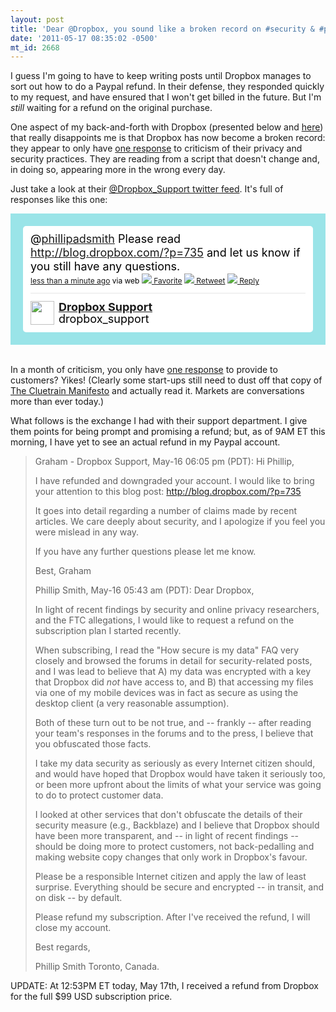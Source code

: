 ```yaml
---
layout: post
title: 'Dear @Dropbox, you sound like a broken record on #security & #privacy'
date: '2011-05-17 08:35:02 -0500'
mt_id: 2668
---
```


I guess I'm going to have to keep writing posts until Dropbox manages to sort out how to do a Paypal refund. In their defense, they responded quickly to my request, and have ensured that I won't get billed in the future. But I'm _still_ waiting for a refund on the original purchase.

One aspect of my back-and-forth with Dropbox (presented below and [here](http://www.phillipadsmith.com/2011/05/dear-dropbox-its-time-to-take-security-privacy-seriously.html)) that really disappoints me is that Dropbox has now become a broken record: they appear to only have [one response](http://blog.dropbox.com/?p=735) to criticism of their privacy and security practices. They are reading from a script that doesn't change and, in doing so, appearing more in the wrong every day.


Just take a look at their [@Dropbox_Support twitter feed](https://twitter.com/#!/dropbox_support). It's full of responses like this one:

<!-- https://twitter.com/#!/dropbox_support/status/70190996276776961 --> <style type='text/css'>.bbpBox70190996276776961 {background:url(http://a0.twimg.com/images/themes/theme1/bg.png) #9ae4e8;padding:20px;} p.bbpTweet{background:#fff;padding:10px 12px 10px 12px;margin:0;min-height:48px;color:#000;font-size:18px !important;line-height:22px;-moz-border-radius:5px;-webkit-border-radius:5px} p.bbpTweet span.metadata{display:block;width:100%;clear:both;margin-top:8px;padding-top:12px;height:40px;border-top:1px solid #fff;border-top:1px solid #e6e6e6} p.bbpTweet span.metadata span.author{line-height:19px} p.bbpTweet span.metadata span.author img{float:left;margin:0 7px 0 0px;width:38px;height:38px} p.bbpTweet a:hover{text-decoration:underline}p.bbpTweet span.timestamp{font-size:12px;display:block}</style> <div class='bbpBox70190996276776961'><p class='bbpTweet'>@<a class="tweet-url username" href="http://twitter.com/phillipadsmith" rel="nofollow">phillipadsmith</a> Please read <a href="http://blog.dropbox.com/?p=735" rel="nofollow">http://blog.dropbox.com/?p=735</a> and let us know if you still have any questions.<span class='timestamp'><a title='Mon May 16 18:16:52 +0000 2011' href='https://twitter.com/#!/dropbox_support/status/70190996276776961'>less than a minute ago</a> via web <a href='http://twitter.com/intent/favorite?tweet_id=70190996276776961'><img src='http://si0.twimg.com/images/dev/cms/intents/icons/favorite.png' /> Favorite</a> <a href='http://twitter.com/intent/retweet?tweet_id=70190996276776961'><img src='http://si0.twimg.com/images/dev/cms/intents/icons/retweet.png' /> Retweet</a> <a href='http://twitter.com/intent/tweet?in_reply_to=70190996276776961'><img src='http://si0.twimg.com/images/dev/cms/intents/icons/reply.png' /> Reply</a></span><span class='metadata'><span class='author'><a href='http://twitter.com/dropbox_support'><img src='http://a1.twimg.com/profile_images/284576968/Dropbox_normal.png' /></a><strong><a href='http://twitter.com/dropbox_support'>Dropbox Support</a></strong><br/>dropbox_support</span></span></p></div> <!-- end of tweet -->
<br />

In a month of criticism, you only have [one response](http://blog.dropbox.com/?p=735) to provide to customers? Yikes! (Clearly some start-ups still need to dust off that copy of [The Cluetrain Manifesto](http://www.cluetrain.com/) and actually read it. Markets are conversations more than ever today.)

What follows is the exchange I had with their support department. I give them points for being prompt and promising a refund; but, as of 9AM ET this morning, I have yet to see an actual refund in my Paypal account.

>Graham - Dropbox Support, May-16 06:05 pm (PDT):
>Hi Phillip,
>
>I have refunded and downgraded your account. I would like to bring your attention to this blog post: http://blog.dropbox.com/?p=735
>
>It goes into detail regarding a number of claims made by recent articles. We care deeply about security, and I apologize if you feel you were mislead in any way.
>
>If you have any further questions please let me know.
>
>Best,
>Graham
>
>
>Phillip Smith, May-16 05:43 am (PDT):
>Dear Dropbox,
>
>In light of recent findings by security and online privacy researchers, and the FTC allegations, I would like to request a refund on the subscription plan I started recently.
>
>When subscribing, I read the "How secure is my data" FAQ very closely and browsed the forums in detail for security-related posts, and I was lead to believe that A) my data was encrypted with a key that Dropbox did _not_ have access to, and B) that accessing my files via one of my mobile devices was in fact as secure as using the desktop client (a very reasonable assumption).
>
>Both of these turn out to be not true, and -- frankly -- after reading your team's responses in the forums and to the press, I believe that you obfuscated those facts.
>
>I take my data security as seriously as every Internet citizen should, and would have hoped that Dropbox would have taken it seriously too, or been more upfront about the limits of what your service was going to do to protect customer data.
>
>I looked at other services that don't obfuscate the details of their security measure (e.g., Backblaze) and I believe that Dropbox should have been more transparent, and -- in light of recent findings -- should be doing more to protect customers, not back-pedalling and making website copy changes that only work in Dropbox's favour.
>
>Please be a responsible Internet citizen and apply the law of least surprise. Everything should be secure and encrypted -- in transit, and on disk -- by default.
>
>Please refund my subscription. After I've received the refund, I will close my account.
>
>Best regards,
>
>Phillip Smith
>Toronto, Canada.

UPDATE: At 12:53PM ET today, May 17th, I received a refund from Dropbox for the full $99 USD subscription price.
